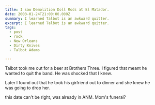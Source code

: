 ```yaml
---
title: I saw Demolition Doll Rods at El Matador.
date: 2003-01-24T21:00:00.000Z
summary: I learned Talbot is an awkward quitter.
excerpt: I learned Talbot is an awkward quitter.
tags:
  - post
  - rock
  - New Orleans
  - Dirty Knives
  - Talbot Adams

---
```


Talbot took me out for a beer at Brothers Three. I figured that meant he wanted to quit the band. He was shocked that I knew.

Later I found out that he took his girfriend out to dinner and she knew he was going to drop her.

this date can't be right, was already in ANM. Mom's funeral?
